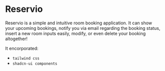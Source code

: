 # Reservio

Reservio is a simple and intuitive room booking application. 
It can show your upcoming bookings, notify you via email regarding the booking status, insert a new room inputs easily, modify, or even delete your booking altogether!

It encorporated:
- `tailwind css`
- `shadcn-ui components`

